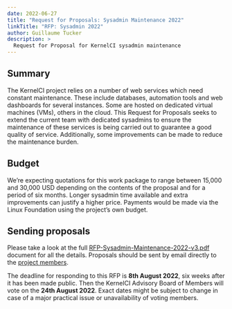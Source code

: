 ```yaml
---
date: 2022-06-27
title: "Request for Proposals: Sysadmin Maintenance 2022"
linkTitle: "RFP: Sysadmin 2022"
author: Guillaume Tucker
description: >
  Request for Proposal for KernelCI sysadmin maintenance
---
```


## Summary

The KernelCI project relies on a number of web services which need constant
maintenance.  These include databases, automation tools and web dashboards for
several instances.  Some are hosted on dedicated virtual machines (VMs), others
in the cloud.  This Request for Proposals seeks to extend the current team with
dedicated sysadmins to ensure the maintenance of these services is being
carried out to guarantee a good quality of service.  Additionally, some
improvements can be made to reduce the maintenance burden.

## Budget

We’re expecting quotations for this work package to range between 15,000 and
30,000 USD depending on the contents of the proposal and for a period of six
months. Longer sysadmin time available and extra improvements can justify a
higher price.  Payments would be made via the Linux Foundation using the
project’s own budget.

## Sending proposals

Please take a look at the full
[RFP-Sysadmin-Maintenance-2022-v3.pdf](RFP-Sysadmin-Maintenance-2022-v3.pdf)
document for all the details. Proposals should be sent by email directly to the
[project members](mailto:kernelci-members@groups.io).

The deadline for responding to this RFP is **8th August 2022**, six weeks after
it has been made public. Then the KernelCI Advisory Board of Members will vote
on the **24th August 2022**. Exact dates might be subject to change in case of
a major practical issue or unavailability of voting members.

